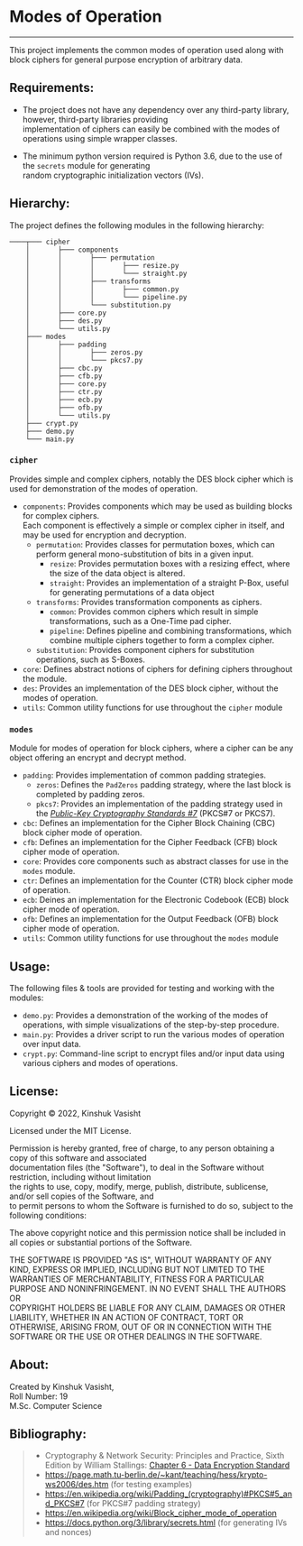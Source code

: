 # Modes of Operation
---

This project implements the common modes of operation used along with block ciphers
for general purpose encryption of arbitrary data.

## Requirements:

- The project does not have any dependency over any third-party library, however, third-party libraries providing  
implementation of ciphers can easily be combined with the modes of operations using simple wrapper classes.

- The minimum python version required is Python 3.6, due to the use of the `secrets` module for generating  
random cryptographic initialization vectors (IVs).

## Hierarchy:

The project defines the following modules in the following hierarchy:

```
────┬─── cipher
    │       ├─── components
    │       │       ├─── permutation
    │       │       │       ├─── resize.py
    │       │       │       └─── straight.py
    │       │       ├─── transforms
    │       │       │       ├─── common.py
    │       │       │       └─── pipeline.py
    │       │       └─── substitution.py
    │       ├─── core.py
    │       ├─── des.py
    │       └─── utils.py
    ├─── modes
    │       ├─── padding
    │       │       ├─── zeros.py
    │       │       └─── pkcs7.py
    │       ├─── cbc.py
    │       ├─── cfb.py
    │       ├─── core.py
    │       ├─── ctr.py
    │       ├─── ecb.py
    │       ├─── ofb.py
    │       └─── utils.py
    ├─── crypt.py
    ├─── demo.py
    └─── main.py
```

### `cipher`

Provides simple and complex ciphers, notably the DES block cipher which is
used for demonstration of the modes of operation.

- `components`: Provides components which may be used as building blocks for complex ciphers.  
        Each component is effectively a simple or complex cipher in itself, and may be used for
        encryption and decryption.
  - `permutation`: Provides classes for permutation boxes, which can perform general mono-substitution of bits in a given input.
    - `resize`: Provides permutation boxes with a resizing effect, where the size of the data object is altered.
    - `straight`: Provides an implementation of a straight P-Box, useful for generating permutations of a data object
  - `transforms`: Provides transformation components as ciphers.
    - `common`: Provides common ciphers which result in simple transformations, such as a One-Time pad cipher.
    - `pipeline`: Defines pipeline and combining transformations, which combine multiple ciphers together to form a complex cipher.
  - `substitution`: Provides component ciphers for substitution operations, such as S-Boxes.
- `core`: Defines abstract notions of ciphers for defining ciphers throughout the module.
- `des`: Provides an implementation of the DES block cipher, without the modes of operation.
- `utils`: Common utility functions for use throughout the `cipher` module

### `modes`

Module for modes of operation for block ciphers, where a cipher can be any
object offering an encrypt and decrypt method.

- `padding`: Provides implementation of common padding strategies.
    - `zeros`: Defines the `PadZeros` padding strategy, where the last block is completed by padding zeros.
    - `pkcs7`: Provides an implementation of the padding strategy used in the
                [*Public-Key Cryptography Standards #7*](https://en.wikipedia.org/wiki/Padding_(cryptography)#PKCS#5_and_PKCS#7) (PKCS#7 or PKCS7).
- `cbc`: Defines an implementation for the Cipher Block Chaining (CBC) block cipher mode of operation.
- `cfb`: Defines an implementation for the Cipher Feedback (CFB) block cipher mode of operation.
- `core`: Provides core components such as abstract classes for use in the `modes` module.
- `ctr`: Defines an implementation for the Counter (CTR) block cipher mode of operation.
- `ecb`: Deines an implementation for the Electronic Codebook (ECB) block cipher mode of operation.
- `ofb`: Defines an implementation for the Output Feedback (OFB) block cipher mode of operation.
- `utils`: Common utility functions for use throughout the `modes` module

## Usage:

The following files & tools are provided for testing and working with the modules:
- `demo.py`: Provides a demonstration of the working of the modes of operations, with simple visualizations
             of the step-by-step procedure.
- `main.py`: Provides a driver script to run the various modes of operation over input data.
- `crypt.py`: Command-line script to encrypt files and/or input data
              using various ciphers and modes of operations.

## License:

Copyright &copy; 2022, Kinshuk Vasisht

Licensed under the MIT License.

Permission is hereby granted, free of charge, to any person obtaining a copy of this software and associated  
documentation files (the "Software"), to deal in the Software without restriction, including without limitation  
the rights to use, copy, modify, merge, publish, distribute, sublicense, and/or sell copies of the Software, and  
to permit persons to whom the Software is furnished to do so, subject to the following conditions:

The above copyright notice and this permission notice shall be included in all copies or substantial portions of the Software.

THE SOFTWARE IS PROVIDED "AS IS", WITHOUT WARRANTY OF ANY KIND, EXPRESS OR IMPLIED, INCLUDING BUT NOT LIMITED TO THE  
WARRANTIES OF MERCHANTABILITY, FITNESS FOR A PARTICULAR PURPOSE AND NONINFRINGEMENT. IN NO EVENT SHALL THE AUTHORS OR  
COPYRIGHT HOLDERS BE LIABLE FOR ANY CLAIM, DAMAGES OR OTHER LIABILITY, WHETHER IN AN ACTION OF CONTRACT, TORT OR  
OTHERWISE, ARISING FROM, OUT OF OR IN CONNECTION WITH THE SOFTWARE OR THE USE OR OTHER DEALINGS IN THE SOFTWARE.

## About:

Created by Kinshuk Vasisht,  
  Roll Number: 19  
  M.Sc. Computer Science

## Bibliography:

> - Cryptography & Network Security: Principles and Practice, Sixth Edition by William Stallings:
>   [Chapter 6 - Data Encryption Standard](https://academic.csuohio.edu/yuc/security/Chapter_06_Data_Encription_Standard.pdf)
> - https://page.math.tu-berlin.de/~kant/teaching/hess/krypto-ws2006/des.htm (for testing examples)
> - https://en.wikipedia.org/wiki/Padding_(cryptography)#PKCS#5_and_PKCS#7 (for PKCS#7 padding strategy)
> - https://en.wikipedia.org/wiki/Block_cipher_mode_of_operation
> - https://docs.python.org/3/library/secrets.html (for generating IVs and nonces)